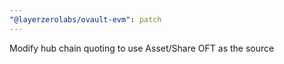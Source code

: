 ```yaml
---
"@layerzerolabs/ovault-evm": patch
---
```


Modify hub chain quoting to use Asset/Share OFT as the source
